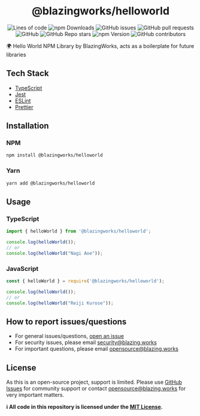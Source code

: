 <div align="center">

# @blazingworks/helloworld

![Lines of code](https://img.shields.io/tokei/lines/github/blazingworks/helloworld?style=for-the-badge)
![npm Downloads](https://img.shields.io/npm/dy/@blazingworks/helloworld?style=for-the-badge)
![GitHub issues](https://img.shields.io/github/issues/blazingworks/helloworld?style=for-the-badge)
![GitHub pull requests](https://img.shields.io/github/issues-pr/blazingworks/helloworld?style=for-the-badge)
![GitHub](https://img.shields.io/github/license/blazingworks/helloworld?style=for-the-badge)
![GitHub Repo stars](https://img.shields.io/github/stars/blazingworks/helloworld?style=for-the-badge)
![npm Version](https://img.shields.io/npm/v/@blazingworks/helloworld?style=for-the-badge)
![GitHub contributors](https://img.shields.io/github/contributors/blazingworks/helloworld?style=for-the-badge)

</div>

🌍 Hello World NPM Library by BlazingWorks, acts as a boilerplate for future libraries

## Tech Stack

-  [TypeScript](https://www.typescriptlang.org/)
-  [Jest](https://jestjs.io/)
-  [ESLint](https://eslint.org/)
-  [Prettier](https://prettier.io/)


## Installation

### NPM

```bash
npm install @blazingworks/helloworld
```

### Yarn

```bash
yarn add @blazingworks/helloworld
```

## Usage

### TypeScript

```typescript
import { helloWorld } from '@blazingworks/helloworld';

console.log(helloWorld());
// or
console.log(helloWorld("Nagi Aoe"));
```

### JavaScript

```javascript
const { helloWorld } = require('@blazingworks/helloworld');

console.log(helloWorld());
// or
console.log(helloWorld("Reiji Kurose"));
```

## How to report issues/questions

- For general issues/questions, [open an issue](https://github.com/blazingworks/helloworld/issues)
- For security issues, please email [security@blazing.works](mailto:security@blazing.works)
- For important questions, please email [opensource@blazing.works](mailto:opensource@blazing.works)

## License

As this is an open-source project, support is limited. Please use [GitHub Issues](https://github.com/blazingworks/helloworld/issues) for community support or contact [opensource@blazing.works](mailto:opensource@blazing.works) for very important matters.

**ℹ️ All code in this repository is licensed under the [MIT License](LICENSE.md).**
